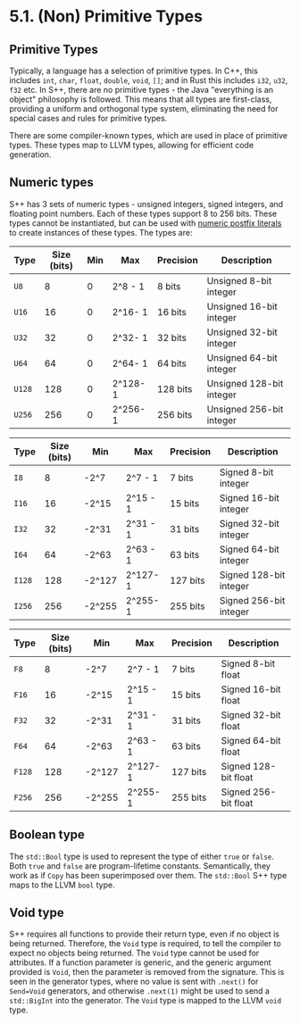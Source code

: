 # 5.1. (Non) Primitive Types

<primary-label ref="header-label"/>

<secondary-label ref="doc-complete"/>

## Primitive Types

Typically, a language has a selection of primitive types. In C++, this
includes `int`, `char`, `float`, `double`, `void`, `[]`; and in Rust this includes `i32`, `u32`, `f32` etc. In S++,
there are no primitive types - the Java "everything is an object" philosophy is followed. This means that all types are
first-class, providing a uniform and orthogonal type system, eliminating the need for special cases and rules for
primitive types.

There are some compiler-known types, which are used in place of primitive types. These types map to LLVM types, allowing
for efficient code generation.

## Numeric types

S++ has 3 sets of numeric types - unsigned integers, signed integers, and floating point numbers. Each of these types
support 8 to 256 bits. These types cannot be instantiated, but can be used
with [numeric postfix literals](2-7-Literals.md#numeric-postfix-literals) to create instances of these types. The types
are:

<tabs>
<tab id="U" title="Unsigned Integers">

| Type   | Size (bits) | Min | Max     | Precision | Description              |
|--------|-------------|-----|---------|-----------|--------------------------|
| `U8`   | 8           | 0   | 2^8 - 1 | 8 bits    | Unsigned 8-bit integer   |
| `U16`  | 16          | 0   | 2^16- 1 | 16 bits   | Unsigned 16-bit integer  |
| `U32`  | 32          | 0   | 2^32- 1 | 32 bits   | Unsigned 32-bit integer  |
| `U64`  | 64          | 0   | 2^64- 1 | 64 bits   | Unsigned 64-bit integer  |
| `U128` | 128         | 0   | 2^128-1 | 128 bits  | Unsigned 128-bit integer |
| `U256` | 256         | 0   | 2^256-1 | 256 bits  | Unsigned 256-bit integer |

</tab>
<tab id="I" title="Signed Integers">

| Type   | Size (bits) | Min    | Max      | Precision | Description            |
|--------|-------------|--------|----------|-----------|------------------------|
| `I8`   | 8           | -2^7   | 2^7 - 1  | 7 bits    | Signed 8-bit integer   |
| `I16`  | 16          | -2^15  | 2^15 - 1 | 15 bits   | Signed 16-bit integer  |
| `I32`  | 32          | -2^31  | 2^31 - 1 | 31 bits   | Signed 32-bit integer  |
| `I64`  | 64          | -2^63  | 2^63 - 1 | 63 bits   | Signed 64-bit integer  |
| `I128` | 128         | -2^127 | 2^127-1  | 127 bits  | Signed 128-bit integer |
| `I256` | 256         | -2^255 | 2^255-1  | 255 bits  | Signed 256-bit integer |

</tab>
<tab id="F" title="Floating Points">

| Type   | Size (bits) | Min    | Max      | Precision | Description          |
|--------|-------------|--------|----------|-----------|----------------------|
| `F8`   | 8           | -2^7   | 2^7 - 1  | 7 bits    | Signed 8-bit float   |
| `F16`  | 16          | -2^15  | 2^15 - 1 | 15 bits   | Signed 16-bit float  |
| `F32`  | 32          | -2^31  | 2^31 - 1 | 31 bits   | Signed 32-bit float  |
| `F64`  | 64          | -2^63  | 2^63 - 1 | 63 bits   | Signed 64-bit float  |
| `F128` | 128         | -2^127 | 2^127-1  | 127 bits  | Signed 128-bit float |
| `F256` | 256         | -2^255 | 2^255-1  | 255 bits  | Signed 256-bit float |

</tab>
</tabs>

## Boolean type

The `std::Bool` type is used to represent the type of either `true` or `false`. Both `true` and `false` are
program-lifetime constants. Semantically, they work as if `Copy` has been superimposed over them. The `std::Bool` S++
type maps to the LLVM `bool` type.

## Void type

S++ requires all functions to provide their return type, even if no object is being returned. Therefore, the `Void` type
is required, to tell the compiler to expect no objects being returned. The `Void` type cannot be used for attributes. If
a function parameter is generic, and the generic argument provided is `Void`, then the parameter is removed from the
signature. This is seen in the generator types, where no value is sent with `.next()` for `Send=Void` generators, and
otherwise `.next(1)` might be used to send a `std::BigInt` into the generator. The `Void` type is mapped to the LLVM
`void` type.
